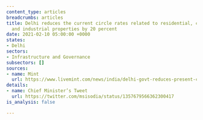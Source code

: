 ```yaml
---
content_type: articles
breadcrumbs: articles
title: Delhi reduces the current circle rates related to residential, commercial,
  and industrial properties by 20 percent
date: 2021-02-10 05:00:00 +0000
states:
- Delhi
sectors:
- Infrastructure and Governance
subsectors: []
sources:
- name: Mint
  url: https://www.livemint.com/news/india/delhi-govt-reduces-present-circle-rates-by-up-to-20-for-next-6-months-11612530723358.html
details:
- name: Chief Minister’s Tweet
  url: https://twitter.com/msisodia/status/1357679566362300417
is_analysis: false

---
```


